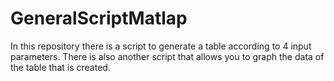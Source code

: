 # GeneralScriptMatlap
In this repository there is a script to generate a table according to 4 input parameters. There is also another script that allows you to graph the data of the table that is created.
